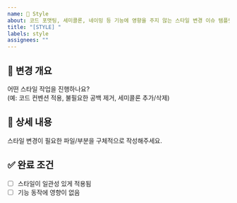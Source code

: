 ```yaml
---
name: 🎨 Style
about: 코드 포맷팅, 세미콜론, 네이밍 등 기능에 영향을 주지 않는 스타일 변경 이슈 템플릿입니다.
title: "[STYLE] "
labels: style
assignees: ""
---
```


## 🎨 변경 개요
어떤 스타일 작업을 진행하나요?  
(예: 코드 컨벤션 적용, 불필요한 공백 제거, 세미콜론 추가/삭제)

## 📝 상세 내용
스타일 변경이 필요한 파일/부분을 구체적으로 작성해주세요.

## ✅ 완료 조건
- [ ] 스타일이 일관성 있게 적용됨
- [ ] 기능 동작에 영향이 없음
